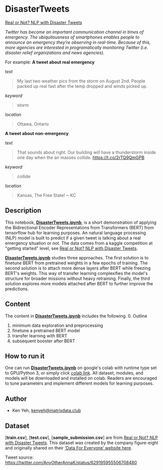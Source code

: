# DisasterTweets
[Real or Not? NLP with Disaster Tweets](https://www.kaggle.com/c/nlp-getting-started)

<cite>Twitter has become an important communication channel in times of emergency.
The ubiquitousness of smartphones enables people to announce an emergency they’re observing in real-time. Because of this, more agencies are interested in programatically monitoring Twitter (i.e. disaster relief organizations and news agencies).</cite>

For example:
**A tweet about real emergency**

_text_
> My last two weather pics from the storm on August 2nd. People packed up real fast after the temp dropped and winds picked up.

_keyword_
> storm

_location_
> Ottawa, Ontario

**A tweet about non-emergency**

_text_
> That sounds about right. Our building will have a thunderstorm inside one day when the air masses collide. https://t.co/2rTQ9QmGPB

_keyword_
> collide

_location_
> Kansas, The Free State! ~ KC

## Description
This notebook, [**DisasterTweets.ipynb**](https://github.com/whitejetyeh/NLP-with-Disaster-Tweets/blob/master/DisasterTweets.ipynb), is a short demonstration of applying the Bidirectional Encoder Representations from Transformers (BERT) from tensorflow hub for learning purposes. An natural language processing (NLP) model is built to predict if a given tweet is talking about a real emergency situation or not. The data comes from a kaggle competition at "getting started" level, see [Real or Not? NLP with Disaster Tweets](https://www.kaggle.com/c/nlp-getting-started).

[**DisasterTweets.ipynb**](https://github.com/whitejetyeh/NLP-with-Disaster-Tweets/blob/master/DisasterTweets.ipynb) studies three approaches. The first solution is to finetune BERT from pretrained weights in a few epochs of training. The second solution is to attach more dense layers after BERT while freezing BERT's weights. This way of transfer learning complexifies the model's structure for broader missions without heavy retraining. Finally, the third solution explores more models attached after BERT to further improve the predictions.

## Content
The content in [**DisasterTweets.ipynb**](https://github.com/whitejetyeh/NLP-with-Disaster-Tweets/blob/master/DisasterTweets.ipynb) includes the following.
0. Outline
1. minimum data exploration and preprocessing
2. finetune a pretrained BERT model
3. transfer learning with BERT
4. subsequent booster after BERT

## How to run it
One can run [**DisasterTweets.ipynb**](https://github.com/whitejetyeh/NLP-with-Disaster-Tweets/blob/master/DisasterTweets.ipynb) on google's colab with runtime type set to GPU/Python 3, or simply click [colab link](https://drive.google.com/open?id=1OQprbW062EJFKmBHQNlLzqdGICJVOi5w).
All dataset, modules, and models will be downloaded and installed on colab. Readers are encouraged to tune parameters and implement different models for learning purposes.

## Author
* Ken Yeh, <kenyeh@matrixdata.club>
## Dataset
[**train.csv**], [**test.csv**], [**sample_submission.csv**] are from [Real or Not? NLP with Disaster Tweets](https://www.kaggle.com/c/nlp-getting-started).
This dataset was created by the company figure-eight and originally shared on their [‘Data For Everyone’ website here](https://www.figure-eight.com/data-for-everyone/).

Tweet source: https://twitter.com/AnyOtherAnnaK/status/629195955506708480
